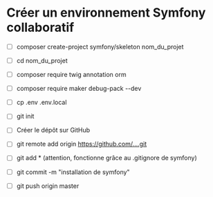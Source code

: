# Créer un environnement Symfony collaboratif

* [ ] composer create-project symfony/skeleton nom\_du\_projet
* [ ] cd nom\_du\_projet
* [ ] composer require twig annotation orm
* [ ] composer require maker debug-pack --dev
* [ ] cp .env .env.local
* [ ] git init
* [ ] Créer le dépôt sur GitHub
* [ ] git remote add origin https://github.com/....git
* [ ] git add \* \(attention, fonctionne grâce au .gitignore de symfony\)
* [ ] git commit -m "installation de symfony"
* [ ] git push origin master

